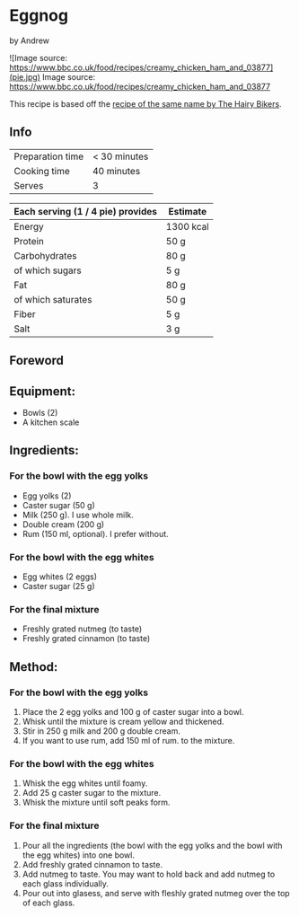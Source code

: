 # Eggnog
by Andrew

![Image source: https://www.bbc.co.uk/food/recipes/creamy_chicken_ham_and_03877](pie.jpg)
Image source: https://www.bbc.co.uk/food/recipes/creamy_chicken_ham_and_03877

This recipe is based off the [recipe of the same name by The Hairy Bikers](https://www.bbc.co.uk/food/recipes/creamy_chicken_ham_and_03877).

## Info

| | |
|------------------|--------------|
| Preparation time | < 30 minutes |
| Cooking time     | 40 minutes   |
| Serves           | 3            |

| Each serving (1 / 4 pie) provides | Estimate  |
|-----------------------------------|-----------|
| Energy                            | 1300 kcal |
| Protein                           | 50 g      |
| Carbohydrates                     | 80 g      |
| of which sugars                   | 5 g       |
| Fat                               | 80 g      |
| of which saturates                | 50 g      |
| Fiber                             | 5 g       |
| Salt                              | 3 g       |

## Foreword

## Equipment:
- Bowls (2)
- A kitchen scale

## Ingredients:
### For the bowl with the egg yolks
- Egg yolks (2)
- Caster sugar (50 g)
- Milk (250 g). I use whole milk.
- Double cream (200 g)
- Rum (150 ml, optional). I prefer without.
### For the bowl with the egg whites
- Egg whites (2 eggs)
- Caster sugar (25 g)
### For the final mixture
- Freshly grated nutmeg (to taste)
- Freshly grated cinnamon (to taste)

## Method:
### For the bowl with the egg yolks
1. Place the 2 egg yolks and 100 g of caster sugar into a bowl.
1. Whisk until the mixture is cream yellow and thickened.
1. Stir in 250 g milk and 200 g double cream.
1. If you want to use rum, add 150 ml of rum. to the mixture.

### For the bowl with the egg whites
1. Whisk the egg whites until foamy.
1. Add 25 g caster sugar to the mixture.
1. Whisk the mixture until soft peaks form.

### For the final mixture
1. Pour all the ingredients (the bowl with the egg yolks and the bowl with the egg whites) into one bowl.
1. Add freshly grated cinnamon to taste.
1. Add nutmeg to taste. You may want to hold back and add nutmeg to each glass individually.
1. Pour out into glasess, and serve with fleshly grated nutmeg over the top of each glass.

